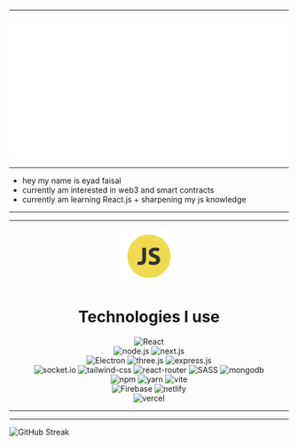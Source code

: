 ----------
<img src="/header.svg" alt="insane">                    

----------
- hey my name is eyad faisal 
- currently am interested in web3 and smart contracts
- currently am learning React.js + sharpening my js knowledge
----------
----------
<div align="center">
<img src="/javascript.png" width="100" alt="javascript" >
</div>
<h1 align="center">Technologies I use </h1> 

<div align="center">
<img src="https://img.shields.io/badge/react-%2320232a.svg?style=for-the-badge&logo=react&logoColor=%2361DAFB" alt="React" url="react-js.org">                    
</div>
<div align="center">
<img src="https://img.shields.io/badge/node.js-6DA55F?style=for-the-badge&logo=node.js&logoColor=white" alt="node.js">                    
<img src="https://img.shields.io/badge/Next-black?style=for-the-badge&logo=next.js&logoColor=white" alt="next.js">               
</div>  
<div align="center">
<img src="https://img.shields.io/badge/Electron-191970?style=for-the-badge&logo=Electron&logoColor=white" alt="Electron"> 
<img src="https://img.shields.io/badge/threejs-black?style=for-the-badge&logo=three.js&logoColor=white" alt="three.js">                    
<img src="https://img.shields.io/badge/express.js-%23404d59.svg?style=for-the-badge&logo=express&logoColor=%2361DAFB" alt="express.js">  
</div>   
<div align="center">
<img src="https://img.shields.io/badge/Socket.io-black?style=for-the-badge&logo=socket.io&badgeColor=010101" alt="socket.io">                    
<img src="https://img.shields.io/badge/tailwindcss-%2338B2AC.svg?style=for-the-badge&logo=tailwind-css&logoColor=white" alt="tailwind-css">                        
<img src="https://img.shields.io/badge/React_Router-CA4245?style=for-the-badge&logo=react-router&logoColor=white" alt="react-router">                    
<img src="https://img.shields.io/badge/SASS-hotpink.svg?style=for-the-badge&logo=SASS&logoColor=white" alt="SASS">                    
<img src="https://img.shields.io/badge/MongoDB-%234ea94b.svg?style=for-the-badge&logo=mongodb&logoColor=white" alt="mongodb"> 

</div>                
<div align="center">
<img src="https://img.shields.io/badge/NPM-%23000000.svg?style=for-the-badge&logo=npm&logoColor=white" alt="npm">                   
<img src="https://img.shields.io/badge/yarn-%232C8EBB.svg?style=for-the-badge&logo=yarn&logoColor=white" alt="yarn">                    
<img src="https://img.shields.io/badge/vite-%23646CFF.svg?style=for-the-badge&logo=vite&logoColor=white" alt="vite">                    

</div>
<div align="center">
<img src="https://img.shields.io/badge/Firebase-039BE5?style=for-the-badge&logo=Firebase&logoColor=white" alt="Firebase">                    
<img src="https://img.shields.io/badge/netlify-%23000000.svg?style=for-the-badge&logo=netlify&logoColor=#00C7B7" alt="netlify">                    
</div>
<div align="center">
<img src="https://img.shields.io/badge/vercel-%23000000.svg?style=for-the-badge&logo=vercel&logoColor=white" alt="vercel">                    
</div>




----------
----------

![GitHub Streak](http://github-readme-streak-stats.herokuapp.com?user=eyadevv&theme=blueberry)


<canvas>
    <a href="http://github-readme-streak-stats.herokuapp.com?user=eyadevv&theme=blueberry"></a>
</canvas>












